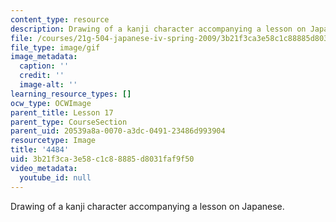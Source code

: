```yaml
---
content_type: resource
description: Drawing of a kanji character accompanying a lesson on Japanese.
file: /courses/21g-504-japanese-iv-spring-2009/3b21f3ca3e58c1c88885d8031faf9f50_4484.gif
file_type: image/gif
image_metadata:
  caption: ''
  credit: ''
  image-alt: ''
learning_resource_types: []
ocw_type: OCWImage
parent_title: Lesson 17
parent_type: CourseSection
parent_uid: 20539a8a-0070-a3dc-0491-23486d993904
resourcetype: Image
title: '4484'
uid: 3b21f3ca-3e58-c1c8-8885-d8031faf9f50
video_metadata:
  youtube_id: null
---
```

Drawing of a kanji character accompanying a lesson on Japanese.